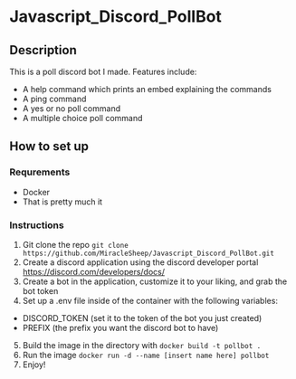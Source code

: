 # Javascript_Discord_PollBot

## Description

This is a poll discord bot I made. 
Features include:
* A help command which prints an embed explaining the commands
* A ping command
* A yes or no poll command
* A multiple choice poll command

## How to set up

### Requrements
* Docker
* That is pretty much it

### Instructions
1. Git clone the repo ``git clone https://github.com/MiracleSheep/Javascript_Discord_PollBot.git``
2. Create a discord application using the discord developer portal https://discord.com/developers/docs/
3. Create a bot in the application, customize it to your liking, and grab the bot token
4. Set up a .env file inside of the container with the following variables:
* DISCORD_TOKEN (set it to the token of the bot you just created)
* PREFIX (the prefix you want the discord bot to have)
5. Build the image in the directory with ``docker build -t pollbot .``
6. Run the image ``docker run -d --name [insert name here] pollbot``
7. Enjoy!
